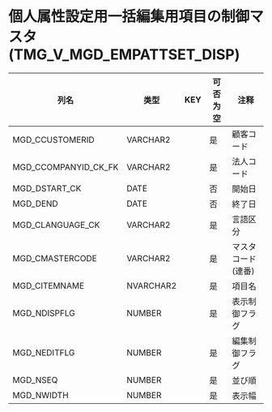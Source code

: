 # 個人属性設定用一括編集用項目の制御マスタ(TMG_V_MGD_EMPATTSET_DISP)
| 列名   | 类型   | KEY  | 可否为空 | 注释   |
| ---- | ---- | ---- | ---- | ---- |
|MGD_CCUSTOMERID|VARCHAR2||是|顧客コード|
|MGD_CCOMPANYID_CK_FK|VARCHAR2||是|法人コード|
|MGD_DSTART_CK|DATE||否|開始日|
|MGD_DEND|DATE||否|終了日|
|MGD_CLANGUAGE_CK|VARCHAR2||是|言語区分|
|MGD_CMASTERCODE|VARCHAR2||是|マスタコード(連番)|
|MGD_CITEMNAME|NVARCHAR2||是|項目名|
|MGD_NDISPFLG|NUMBER||是|表示制御フラグ|
|MGD_NEDITFLG|NUMBER||是|編集制御フラグ|
|MGD_NSEQ|NUMBER||是|並び順|
|MGD_NWIDTH|NUMBER||是|表示幅|
